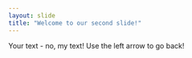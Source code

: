 ```yaml
---
layout: slide
title: "Welcome to our second slide!"
---
```

Your text - no, my text!
Use the left arrow to go back!
